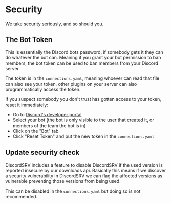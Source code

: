 # Security

We take security seriously, and so should you.

## The Bot Token

This is essentially the Discord bots password, if somebody gets it they can do whatever the bot can.
Meaning if you grant your bot permission to ban members, the bot token can be used to ban members from your Discord server.

The token is in the `connections.yaml`, meaning whoever can read that file can also see your token, other plugins on your server can also programmatically access the token.

If you suspect somebody you don't trust has gotten access to your token, reset it immediately:
- Go to [Discord's developer portal](https://discord.com/developers/applications)
- Select your bot (the bot is only visible to the user that created it, or members of the team the bot is in)
- Click on the "Bot" tab
- Click "Reset Token" and put the new token in the `connections.yaml`

## Update security check

DiscordSRV includes a feature to disable DiscordSRV if the used version is reported insecure by our downloads api.
Basically this means if we discover a security vulnerability in DiscordSRV we can flag the affected versions as vulnerable preventing those versions from being used.

This can be disabled in the `connections.yaml` but doing so is not recommended.

